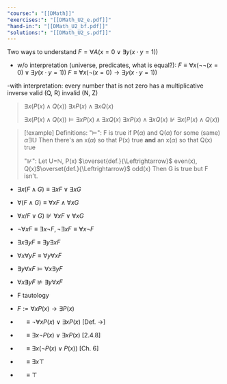 ```yaml
---
"course:": "[[DMath]]"
"exercises:": "[[DMath_U2_e.pdf]]"
"hand-in:": "[[DMath_U2_bf.pdf]]"
"solutions:": "[[DMath_U2_s.pdf]]"
---
```

Two ways to understand
$F=\forall A(x=0 \vee \exists y (x\cdot y = 1))$

- w/o interpretation (universe, predicates, what is equal?):
	$F \equiv \forall x (\lnot\lnot (x=0) \vee \exists y (x\cdot y = 1))$
	$F \equiv \forall x (\lnot (x=0) \rightarrow \exists y (x\cdot y = 1))$

-with interpretation:
	every number that is not zero has a multiplicative inverse
	valid (Q, R)
	invalid (N, Z)


>$\exists x (P(x) \wedge Q(x))$
>$\exists x P(x) \wedge \exists x Q(x)$
>
>$\exists x (P(x) \wedge Q(x)) \models \exists x P(x) \wedge \exists x Q(x)$
>$\exists x P(x) \wedge \exists x Q(x) \nVdash \exists x (P(x) \wedge Q(x))$


>[!example] Definitions:
>"$\models$": F is true if P($\alpha$) and Q($\alpha$) for some (same) $\alpha \exists \mathbb{U}$
>Then there's an x($\alpha$) so that P(x) true
>**and** an x($\alpha$) so that Q(x) true
>
>"$\nVdash$": Let U=$\mathbb{N}$, P(x) $\overset{def.}{\Leftrightarrow}$ even(x), Q(x)$\overset{def.}{\Leftrightarrow}$ odd(x)
>Then G is true but F isn't.


- $\exists x (F \wedge G) \equiv \exists x F \vee \exists x G$
- $\forall (F \wedge G) \equiv \forall x F \wedge \forall x G$
- $\forall x /F \vee G) \nVdash \forall x F \vee \forall x G$
- $\lnot \forall x F \equiv \exists x \lnot F, \lnot \exists x F \equiv \forall x \lnot F$
- $\exists x \exists y F \equiv \exists y \exists x F$
- $\forall x \forall y F \equiv \forall y \forall x F$

- $\exists y \forall x F \models \forall x \exists y F$
- $\forall x \exists y F \nvDash \exists y \forall x F$


- F tautology  

- $F := \forall x P(x) \rightarrow \exists P(x)$
- $\quad\equiv \lnot \forall x P(x) \vee \exists x P(x)$ \[Def. $\rightarrow$]
- $\quad\equiv \exists x \lnot P(x) \vee \exists x P(x)$ \[2.4.8]
- $\quad\equiv\exists x (\lnot P(x) \vee P(x))$ \[Ch. 6]
- $\quad\equiv \exists x \top$
- $\quad\equiv\top$




